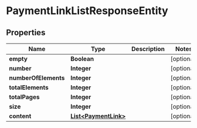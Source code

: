 

# PaymentLinkListResponseEntity

## Properties

Name | Type | Description | Notes
------------ | ------------- | ------------- | -------------
**empty** | **Boolean** |  |  [optional]
**number** | **Integer** |  |  [optional]
**numberOfElements** | **Integer** |  |  [optional]
**totalElements** | **Integer** |  |  [optional]
**totalPages** | **Integer** |  |  [optional]
**size** | **Integer** |  |  [optional]
**content** | [**List&lt;PaymentLink&gt;**](PaymentLink.md) |  |  [optional]




